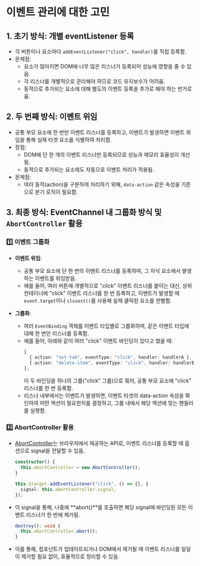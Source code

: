# 이벤트 관리에 대한 고민

## 1️. 초기 방식: 개별 eventListener 등록

- 각 버튼이나 요소마다 `addEventListener("click", handler)`를 직접 등록함.
- 문제점:
  - 요소가 많아지면 DOM에 너무 많은 리스너가 등록되어 성능에 영향을 줄 수 있음.
  - 각 리스너를 개별적으로 관리해야 하므로 코드 유지보수가 어려움.
  - 동적으로 추가되는 요소에 대해 별도의 이벤트 등록을 추가로 해야 하는 번거로움.

## 2. 두 번째 방식: 이벤트 위임

- 공통 부모 요소에 한 번만 이벤트 리스너를 등록하고, 이벤트가 발생하면 이벤트 위임을 통해 실제 타겟 요소를 식별하여 처리함.
- 장점:
  - DOM에 단 한 개의 이벤트 리스너만 등록되므로 성능과 메모리 효율성이 개선됨.
  - 동적으로 추가되는 요소에도 자동으로 이벤트 처리가 적용됨.
- 문제점:
  - 여러 동작(action)을 구분하여 처리하기 위해, `data-action` 같은 속성을 기준으로 분기 로직이 필요함.

## 3. 최종 방식: EventChannel 내 그룹화 방식 및 `AbortController` 활용

### 1️⃣ 이벤트 그룹화

- **이벤트 위임**:
  - 공통 부모 요소에 단 한 번의 이벤트 리스너를 등록하여, 그 자식 요소에서 발생하는 이벤트를 위임받음.
  - 예를 들어, 여러 버튼에 개별적으로 "click" 이벤트 리스너를 붙이는 대신, 상위 컨테이너에 "click" 이벤트 리스너를 한 번 등록하고, 이벤트가 발생할 때 `event.target`이나 `closest()`를 사용해 실제 클릭된 요소를 판별함.
- **그룹화**:

  - 여러 `EventBinding` 객체를 이벤트 타입별로 그룹화하여, 같은 이벤트 타입에 대해 한 번만 리스너를 등록함.
  - 예를 들어, 아래와 같이 여러 "click" 이벤트 바인딩이 있다고 했을 때:
    ```ts
    [
      { action: "set-tab", eventType: "click", handler: handlerA },
      { action: "delete-item", eventType: "click", handler: handlerB },
    ];
    ```
    이 두 바인딩을 하나의 그룹("click" 그룹)으로 묶어, 공통 부모 요소에 "click" 리스너를 한 번 등록함.
  - 리스너 내부에서는 이벤트가 발생하면, 이벤트 타겟의 data-action 속성을 확인하여 어떤 액션이 필요한지를 결정하고, 그룹 내에서 해당 액션에 맞는 핸들러를 실행함.

### 2️⃣ AbortController 활용

- [AbortController](https://developer.mozilla.org/ko/docs/Web/API/AbortController)는 브라우저에서 제공하는 API로, 이벤트 리스너를 등록할 때 옵션으로 signal을 전달할 수 있음.
  ```ts
  constructor() {
    this.abortController = new AbortController();
  }
  ```
  ```ts
  this.$target.addEventListener("click", () => {}, {
    signal: this.abortController.signal,
  });
  ```
- 이 signal을 통해, 나중에 **abort()**를 호출하면 해당 signal에 바인딩된 모든 이벤트 리스너가 한 번에 제거됨.
  ```ts
  destroy(): void {
    this.abortController.abort();
  }
  ```
- 이를 통해, 컴포넌트가 업데이트되거나 DOM에서 제거될 때 이벤트 리스너를 일일이 제거할 필요 없이, 효율적으로 정리할 수 있음.
